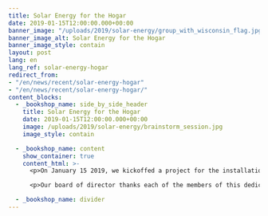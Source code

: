 ```yaml
---
title: Solar Energy for the Hogar
date: 2019-01-15T12:00:00.000+00:00
banner_image: "/uploads/2019/solar-energy/group_with_wisconsin_flag.jpg"
banner_image_alt: Solar Energy for the Hogar
banner_image_style: contain
layout: post
lang: en
lang_ref: solar-energy-hogar
redirect_from:
- "/en/news/recent/solar-energy-hogar"
- "/en/news/recent/solar-energy-hogar/"
content_blocks:
  - _bookshop_name: side_by_side_header
    title: Solar Energy for the Hogar
    date: 2019-01-15T12:00:00.000+00:00
    image: /uploads/2019/solar-energy/brainstorm_session.jpg
    image_style: contain

  - _bookshop_name: content
    show_container: true
    content_html: >-
      <p>On January 15 2019, we kickoffed a project for the installation of a solar energy system at the Hogar. The solar system will allow the Hogar to continue its operations autonomously and without interruption even when the public electrical grid is down, keeping the children safe.  This project is possible thanks to Dr. James Tinjum and a group of graduate engineering students from the University of Wisconsin in Madison, and sponsored by the Engineers Without Borders and the Puerto Rico Relief Fund of Southeast Wisconsin.</p>

      <p>Our board of director thanks each of the members of this dedicated team for working so hard to provide solar energy to the Hogar!</p>

  - _bookshop_name: divider
---
```

